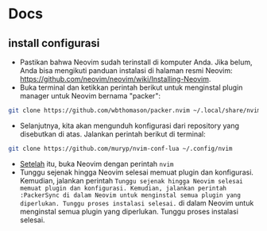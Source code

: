 # Docs
## install configurasi
- Pastikan bahwa Neovim sudah terinstall di komputer Anda. Jika belum, Anda bisa mengikuti panduan instalasi di halaman resmi Neovim: https://github.com/neovim/neovim/wiki/Installing-Neovim.
- Buka terminal dan ketikkan perintah berikut untuk menginstal plugin manager untuk Neovim bernama "packer":
```bash
git clone https://github.com/wbthomason/packer.nvim ~/.local/share/nvim/site/pack/packer/start/packer.nvim
```
- Selanjutnya, kita akan mengunduh konfigurasi dari repository yang disebutkan di atas. Jalankan perintah berikut di terminal:
```bash
git clone https://github.com/muryp/nvim-conf-lua ~/.config/nvim
```
- [Setelah](Setelah) itu, buka Neovim dengan perintah `nvim`
- Tunggu sejenak hingga Neovim selesai memuat plugin dan konfigurasi. Kemudian, jalankan perintah `Tunggu sejenak hingga Neovim selesai memuat plugin dan konfigurasi. Kemudian, jalankan perintah :PackerSync di dalam Neovim untuk menginstal semua plugin yang diperlukan. Tunggu proses instalasi selesai.` di dalam Neovim untuk menginstal semua plugin yang diperlukan. Tunggu proses instalasi selesai.
